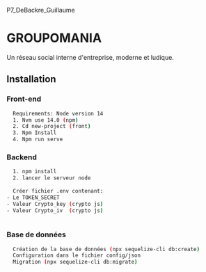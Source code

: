P7_DeBackre_Guillaume
# GROUPOMANIA

Un réseau social interne d'entreprise, moderne et ludique.

## Installation
### Front-end

```bash
  Requirements: Node version 14
  1. Nvm use 14.0 (npm)
  2. Cd new-project (front)
  3. Npm Install
  4. Npm run serve
```
### Backend

```bash
  1. npm install
  2. lancer le serveur node
  
  Créer fichier .env contenant:
- Le TOKEN_SECRET
- Valeur Crypto_key (crypto js)
- Valeur Crypto_iv  (crypto js)
  
```
### Base de données
```bash
  Création de la base de données (npx sequelize-cli db:create)
  Configuration dans le fichier config/json
  Migration (npx sequelize-cli db:migrate)
  
```
